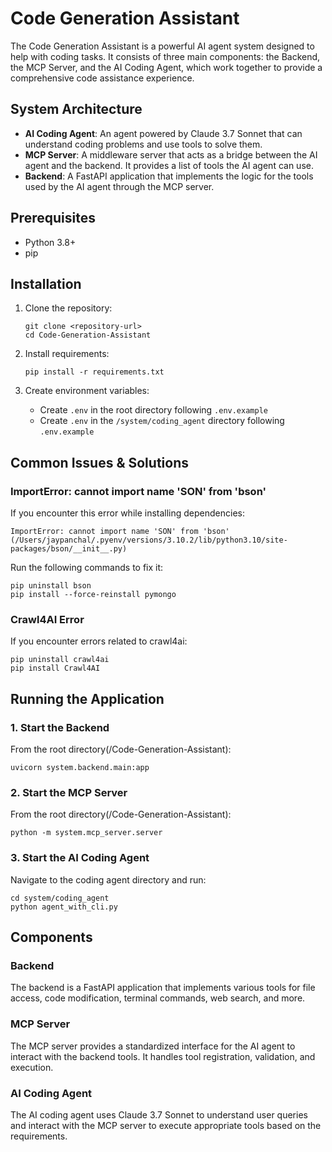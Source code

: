 # Code Generation Assistant

The Code Generation Assistant is a powerful AI agent system designed to help with coding tasks. It consists of three main components: the Backend, the MCP Server, and the AI Coding Agent, which work together to provide a comprehensive code assistance experience.

## System Architecture

- **AI Coding Agent**: An agent powered by Claude 3.7 Sonnet that can understand coding problems and use tools to solve them.
- **MCP Server**: A middleware server that acts as a bridge between the AI agent and the backend. It provides a list of tools the AI agent can use.
- **Backend**: A FastAPI application that implements the logic for the tools used by the AI agent through the MCP server.

## Prerequisites

- Python 3.8+
- pip

## Installation

1. Clone the repository:
   ```
   git clone <repository-url>
   cd Code-Generation-Assistant
   ```

2. Install requirements:
   ```
   pip install -r requirements.txt
   ```

3. Create environment variables:
   - Create `.env` in the root directory following `.env.example`
   - Create `.env` in the `/system/coding_agent` directory following `.env.example`

## Common Issues & Solutions

### ImportError: cannot import name 'SON' from 'bson'

If you encounter this error while installing dependencies:
```
ImportError: cannot import name 'SON' from 'bson' (/Users/jaypanchal/.pyenv/versions/3.10.2/lib/python3.10/site-packages/bson/__init__.py)
```

Run the following commands to fix it:
```
pip uninstall bson
pip install --force-reinstall pymongo
```

### Crawl4AI Error

If you encounter errors related to crawl4ai:
```
pip uninstall crawl4ai
pip install Crawl4AI
```

## Running the Application

### 1. Start the Backend

From the root directory(/Code-Generation-Assistant):
```
uvicorn system.backend.main:app
```

### 2. Start the MCP Server

From the root directory(/Code-Generation-Assistant):
```
python -m system.mcp_server.server
```

### 3. Start the AI Coding Agent

Navigate to the coding agent directory and run:
```
cd system/coding_agent
python agent_with_cli.py
```

## Components

### Backend

The backend is a FastAPI application that implements various tools for file access, code modification, terminal commands, web search, and more.

### MCP Server

The MCP server provides a standardized interface for the AI agent to interact with the backend tools. It handles tool registration, validation, and execution.

### AI Coding Agent

The AI coding agent uses Claude 3.7 Sonnet to understand user queries and interact with the MCP server to execute appropriate tools based on the requirements.